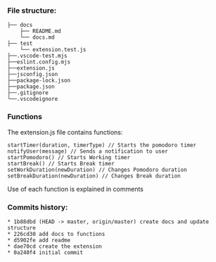 ### File structure:

    ├── docs
        ├── README.md
        └── docs.md
    ├── test
        └── extension.test.js
    ├──.vscode-test.mjs
    ├──eslint.config.mjs
    ├──extension.js
    ├──jsconfig.json
    ├──package-lock.json
    ├──package.json
    ├──.gitignore
    └──.vscodeignore

### Functions

The extension.js file contains functions:

    startTimer(duration, timerType) // Starts the pomodoro timer
    notifyUser(message) // Sends a notification to user
    startPomodoro() // Starts Working timer
    startBreak() // Starts Break timer
    setWorkDuration(newDuration) // Changes Pomodoro duration
    setBreakDuration(newDuration) // Changes Break duration

Use of each function is explained in comments

### Commits history:

    * 1b88dbd (HEAD -> master, origin/master) create docs and update structure
    * 226cd30 add docs to functions
    * d5902fe add readme
    * dae70cd create the extension
    * 0a240f4 initial commit